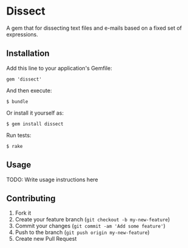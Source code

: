 # Dissect

A gem that for dissecting text files and e-mails based on a fixed set of expressions.

## Installation

Add this line to your application's Gemfile:

    gem 'dissect'

And then execute:

    $ bundle

Or install it yourself as:

    $ gem install dissect

Run tests:

    $ rake

## Usage

TODO: Write usage instructions here

## Contributing

1. Fork it
2. Create your feature branch (`git checkout -b my-new-feature`)
3. Commit your changes (`git commit -am 'Add some feature'`)
4. Push to the branch (`git push origin my-new-feature`)
5. Create new Pull Request
